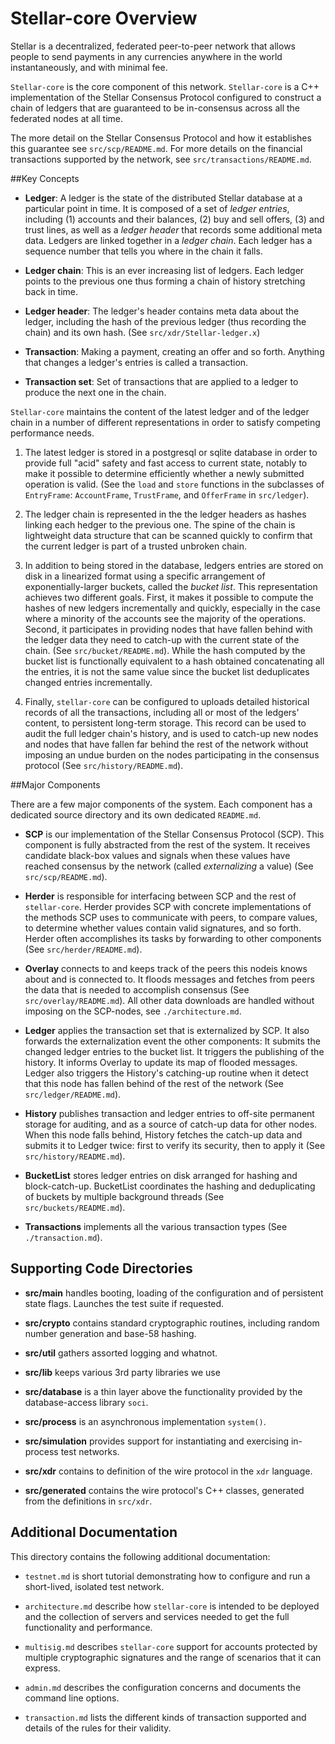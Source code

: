 # Stellar-core Overview

Stellar is a decentralized, federated peer-to-peer network that allows people to
send payments in any currencies anywhere in the world instantaneously, and with
minimal fee.

`Stellar-core` is the core component of this network. `Stellar-core` is a C++
implementation of the Stellar Consensus Protocol configured to construct a chain
of ledgers that are guaranteed to be in-consensus across all the federated nodes
at all time.

The more detail on the Stellar Consensus Protocol and how it establishes this
guarantee see `src/scp/README.md`. For more details on the financial
transactions supported by the network, see `src/transactions/README.md`.

##Key Concepts

- **Ledger**: A ledger is the state of the distributed Stellar database at a 
  particular point in time. It is composed of a set of _ledger entries_, 
  including (1) accounts and their balances, (2) buy and sell offers, (3) and 
  trust lines, as well as a _ledger header_ that records some additional meta 
  data. Ledgers are linked together in a _ledger chain_. Each ledger has a 
  sequence number that tells you where in the chain it falls.

- **Ledger chain**: This is an ever increasing list of ledgers. Each ledger
  points to the previous one thus forming a chain of history stretching back in
  time.

- **Ledger header**: The ledger's header contains meta data about the ledger,
  including the hash of the previous ledger (thus recording the chain) and its own
  hash. (See `src/xdr/Stellar-ledger.x`)

- **Transaction**: Making a payment, creating an offer and so forth. Anything
  that changes a ledger's entries is called a transaction.

- **Transaction set**: Set of transactions that are applied to a ledger to
  produce the next one in the chain.


`Stellar-core` maintains the content of the latest ledger and of the ledger
chain in a number of different representations in order to satisfy competing
performance needs.

 1. The latest ledger is stored in a postgresql or sqlite database in order to
    provide full "acid" safety and fast access to current state, notably to make
    it possible to determine efficiently whether a newly submitted operation is
    valid. (See the `load` and `store` functions in the subclasses of
    `EntryFrame`: `AccountFrame`, `TrustFrame`, and `OfferFrame` in
    `src/ledger`).

 2. The ledger chain is represented in the the ledger headers as hashes linking
    each hedger to the previous one. The spine of the chain is lightweight data
    structure that can be scanned quickly to confirm that the current ledger is
    part of a trusted unbroken chain.

 3. In addition to being stored in the database, ledgers entries are stored on
    disk in a linearized format using a specific arrangement of
    exponentially-larger buckets, called the _bucket list_. This representation
    achieves two different goals. First, it makes it possible to compute the
    hashes of new ledgers incrementally and quickly, especially in the case
    where a minority of the accounts see the majority of the operations. Second,
    it participates in providing nodes that have fallen behind with the ledger
    data they need to catch-up with the current state of the chain. (See
    `src/bucket/README.md`). While the hash computed by the bucket list is
    functionally equivalent to a hash obtained concatenating all the entries, it
    is not the same value since the bucket list deduplicates changed entries
    incrementally.

 4. Finally, `stellar-core` can be configured to uploads detailed historical
    records of all the transactions, including all or most of the ledgers'
    content, to persistent long-term storage. This record can be used to audit
    the full ledger chain's history, and is used to catch-up new nodes and nodes
    that have fallen far behind the rest of the network without imposing an
    undue burden on the nodes participating in the consensus protocol (See
    `src/history/README.md`).


##Major Components

There are a few major components of the system. Each component has a dedicated
source directory and its own dedicated `README.md`.


* **SCP** is our implementation of the Stellar Consensus Protocol (SCP). This
  component is fully abstracted from the rest of the system. It receives
  candidate black-box values and signals when these values have reached
  consensus by the network (called _externalizing_ a value) (See
  `src/scp/README.md`).

* **Herder** is responsible for interfacing between SCP and the rest of
  `stellar-core`. Herder provides SCP with concrete implementations of the
  methods SCP uses to communicate with peers, to compare values, to determine
  whether values contain valid signatures, and so forth. Herder often accomplishes
  its tasks by forwarding to other components (See `src/herder/README.md`).

* **Overlay** connects to and keeps track of the peers this nodeis knows
  about and is connected to. It floods messages and fetches from peers the data
  that is needed to accomplish consensus (See `src/overlay/README.md`). All
  other data downloads are handled without imposing on the SCP-nodes, see 
  `./architecture.md`.
  
* **Ledger** applies the transaction set that is externalized by SCP. It also
  forwards the externalization event the other components: It submits the
  changed ledger entries to the bucket list. It triggers the publishing of the
  history. It informs Overlay to update its map of flooded messages. Ledger also
  triggers the History's catching-up routine when it detect that this node has fallen
  behind of the rest of the network (See `src/ledger/README.md`).

* **History** publishes transaction and ledger entries to off-site permanent
  storage for auditing, and as a source of catch-up data for other nodes. When
  this node falls behind, History fetches the catch-up data and submits it to
  Ledger twice: first to verify its security, then to apply it (See `src/history/README.md`).

* **BucketList** stores ledger entries on disk arranged for hashing and
  block-catch-up. BucketList coordinates the hashing and deduplicating of
  buckets by multiple background threads (See `src/buckets/README.md`).

* **Transactions** implements all the various transaction types (See
  `./transaction.md`).


## Supporting Code Directories

* **src/main** handles booting, loading of the configuration and of persistent state
  flags. Launches the test suite if requested.

* **src/crypto** contains standard cryptographic routines, including random number
  generation and base-58 hashing.

* **src/util** gathers assorted logging and whatnot.

* **src/lib** keeps various 3rd party libraries we use

* **src/database** is a thin layer above the functionality provided by the
  database-access library `soci`.
  
* **src/process** is an asynchronous implementation `system()`.

* **src/simulation** provides support for instantiating and exercising in-process
  test networks.

* **src/xdr** contains to definition of the wire protocol in the `xdr` language.

* **src/generated** contains the wire protocol's C++ classes, generated from the definitions
  in `src/xdr`.


## Additional Documentation

This directory contains the following additional documentation:

* `testnet.md` is short tutorial demonstrating how to configure and run a
  short-lived, isolated test network.

* `architecture.md` describe how `stellar-core` is intended to be deployed and the
  collection of servers and services needed to get the full functionality and
  performance.

* `multisig.md` describes `stellar-core` support for accounts protected by
  multiple cryptographic signatures and the range of scenarios that it can
  express.

* `admin.md` describes the configuration concerns and documents the command line
  options.

* `transaction.md` lists the different kinds of transaction supported and
  details of the rules for their validity.


